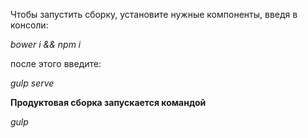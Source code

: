   Чтобы запустить сборку, установите нужные компоненты, введя в консоли:
  
  *bower i && npm i* 
  
  после этого введите:
  
  *gulp serve*
  
  **Продуктовая сборка запускается командой**
  
  *gulp*
